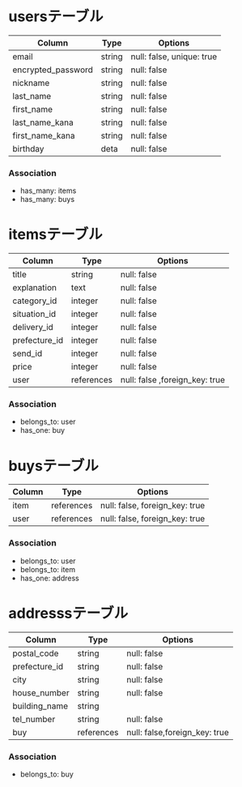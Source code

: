 # usersテーブル

| Column              | Type    | Options                  |
| --------------------|---------|--------------------------|
| email               | string  | null: false, unique: true|
| encrypted_password  | string  | null: false              |
| nickname            | string  | null: false              |
| last_name           | string  | null: false              |
| first_name          | string  | null: false              |
| last_name_kana      | string  | null: false              |
| first_name_kana     | string  | null: false              | 
| birthday            | deta    | null: false              |

### Association

- has_many: items
- has_many: buys



# itemsテーブル

| Column              | Type      | Options                          |
| --------------------|-----------|----------------------------------|
| title               |   string  | null: false                      |
| explanation         |   text    | null: false                      |
| category_id         |  integer  | null: false                      |
| situation_id        |  integer  | null: false                      |
| delivery_id         |  integer  | null: false                      |
| prefecture_id       |  integer  | null: false                      |
| send_id             |  integer  | null: false                      |
| price               |  integer  | null: false                      |
| user                | references| null: false  ,foreign_key: true  | 


### Association

- belongs_to: user
- has_one: buy

# buysテーブル


| Column              | Type       | Options                        |   
| --------------------|------------|--------------------------------|
| item                | references | null: false, foreign_key: true |
| user                | references | null: false, foreign_key: true |


### Association

- belongs_to: user
- belongs_to: item
- has_one: address

# addresssテーブル


| Column              | Type     | Options                           |
| --------------------|----------|-----------------------------------|
| postal_code         | string   | null: false                       |
| prefecture_id       | string   | null: false                       |
| city                | string   | null: false                       |
| house_number        | string   | null: false                       |
| building_name       | string   |                                   |
| tel_number          | string   | null: false                       |
| buy                 |references| null: false,foreign_key: true     |    


### Association

- belongs_to: buy
